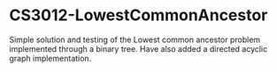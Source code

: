 # CS3012-LowestCommonAncestor
Simple solution and testing of the Lowest common ancestor problem implemented through a binary tree.
Have also added a directed acyclic graph implementation.
